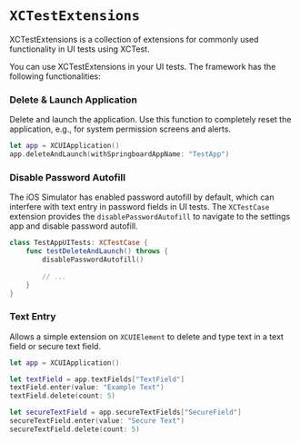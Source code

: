 # ``XCTestExtensions``

<!--
                  
This source file is part of the XCTestExtensions open source project

SPDX-FileCopyrightText: 2022 Stanford University and the project authors (see CONTRIBUTORS.md)

SPDX-License-Identifier: MIT
             
-->

XCTestExtensions is a collection of extensions for commonly used functionality in UI tests using XCTest.

You can use XCTestExtensions in your UI tests.
The framework has the following functionalities:


### Delete & Launch Application

Delete and launch the application. Use this function to completely reset the application, e.g., for system permission screens and alerts.
```swift
let app = XCUIApplication()
app.deleteAndLaunch(withSpringboardAppName: "TestApp")
```


### Disable Password Autofill

The iOS Simulator has enabled password autofill by default, which can interfere with text entry in password fields in UI tests. The `XCTestCase` extension provides the `disablePasswordAutofill` to navigate to the settings app and disable password autofill.
```swift
class TestAppUITests: XCTestCase {
    func testDeleteAndLaunch() throws {
        disablePasswordAutofill()
        
        // ...
    }
}
```


### Text Entry

Allows a simple extension on `XCUIElement` to delete and type text in a text field or secure text field.
```swift
let app = XCUIApplication()

let textField = app.textFields["TextField"]
textField.enter(value: "Example Text")
textField.delete(count: 5)

let secureTextField = app.secureTextFields["SecureField"]
secureTextField.enter(value: "Secure Text")
secureTextField.delete(count: 5)
```
